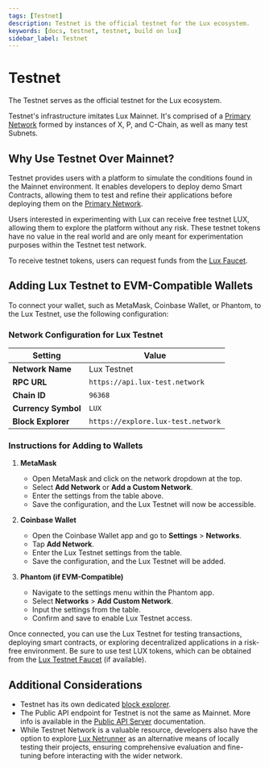 ```yaml
---
tags: [Testnet]
description: Testnet is the official testnet for the Lux ecosystem.
keywords: [docs, testnet, testnet, build on lux]
sidebar_label: Testnet
---
```


# Testnet

The Testnet serves as the official testnet for the Lux ecosystem.

Testnet's infrastructure imitates Lux Mainnet. It's comprised of a
[Primary Network](/learn/lux/lux-platform.md) formed by instances of X, P, and C-Chain,
as well as many test Subnets.

## Why Use Testnet Over Mainnet?

Testnet provides users with a platform to simulate the conditions found in the Mainnet environment. It
enables developers to deploy demo Smart Contracts, allowing them to test and refine their applications
before deploying them on the [Primary Network](/learn/lux/lux-platform.md).

Users interested in experimenting with Lux can receive free testnet LUX, allowing them to
explore the platform without any risk. These testnet tokens have no value in the real world and are
only meant for experimentation purposes within the Testnet test network.

To receive testnet tokens, users can request funds from the
[Lux Faucet](/build/dapp/smart-contracts/get-funds-faucet.md).

## Adding Lux Testnet to EVM-Compatible Wallets

To connect your wallet, such as MetaMask, Coinbase Wallet, or Phantom, to the Lux Testnet, use the following configuration:

### Network Configuration for Lux Testnet

| Setting            | Value                       |
|--------------------|-----------------------------|
| **Network Name**   | Lux Testnet                 |
| **RPC URL**        | `https://api.lux-test.network` |
| **Chain ID**       | `96368`                     |
| **Currency Symbol**| `LUX`                       |
| **Block Explorer** | `https://explore.lux-test.network` |

### Instructions for Adding to Wallets

1. **MetaMask**
   - Open MetaMask and click on the network dropdown at the top.
   - Select **Add Network** or **Add a Custom Network**.
   - Enter the settings from the table above.
   - Save the configuration, and the Lux Testnet will now be accessible.

2. **Coinbase Wallet**
   - Open the Coinbase Wallet app and go to **Settings** > **Networks**.
   - Tap **Add Network**.
   - Enter the Lux Testnet settings from the table.
   - Save the configuration, and the Lux Testnet will be added.

3. **Phantom (if EVM-Compatible)**
   - Navigate to the settings menu within the Phantom app.
   - Select **Networks** > **Add Custom Network**.
   - Input the settings from the table.
   - Confirm and save to enable Lux Testnet access.

Once connected, you can use the Lux Testnet for testing transactions, deploying smart contracts, or exploring decentralized applications in a risk-free environment. Be sure to use test LUX tokens, which can be obtained from the [Lux Testnet Faucet](#) (if available).

## Additional Considerations

- Testnet has its own dedicated [block explorer](https://subnets-test.lux.network/).
- The Public API endpoint for Testnet is not the same as Mainnet. More info is available in the
[Public API Server](/tooling/rpc-providers.md)
documentation.
- While Testnet Network is a valuable resource, developers also
have the option to explore
[Lux Netrunner](/tooling/netrunner.md)
as an alternative means of locally testing their projects, ensuring comprehensive evaluation and
fine-tuning before interacting with the wider network.
